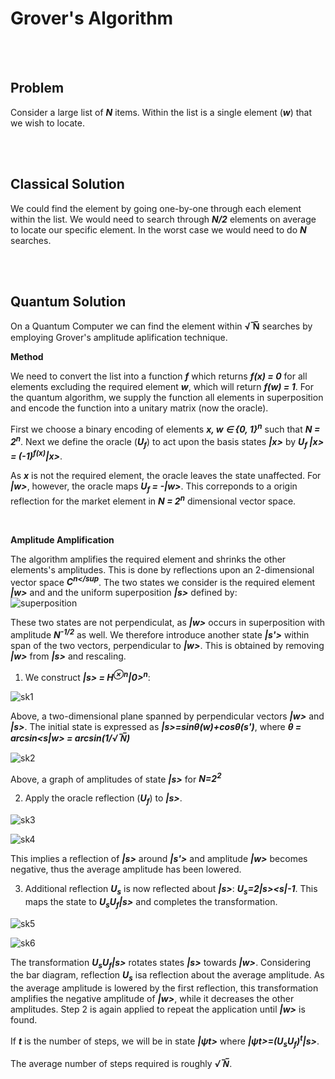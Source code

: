 
<h1> Grover's Algorithm </h1>

</br></br>

<h2>Problem</h2>
  
Consider a large list of __*N*__ items. Within the list is a single element (__*w*__) that we wish to locate. 

</br></br>

<h2>Classical Solution</h2>

We could find the element by going one-by-one through each element within the list. We would need to search through __*N/2*__ elements on average to locate our specific element. In the worst case we would need to do __*N*__ searches.

</br></br>

<h2>Quantum Solution</h2>

On a Quantum Computer we can find the element within __&#8730; &#x305;N&#x305;__ searches by employing Grover's amplitude aplification technique.
</br>

__Method__

We need to convert the list into a function __*f*__ which returns __*f(x) = 0*__ for all elements excluding the required element __*w*__, which will return __*f(w) = 1*__. For the quantum algorithm, we supply the function all elements in superposition and encode the function into a unitary matrix (now the oracle).

First we choose a binary encoding of elements __*x, w ∈ {0, 1}<sup>n</sup>*__ such that __*N = 2<sup>n</sup>*__. Next we define the oracle (__*U<sub>f</sub>*__) to act upon the basis states __*|x>*__ by __*U<sub>f</sub> |x> = (-1)<sup>f(x)</sup>|x>*__.

As __*x*__ is not the required element, the oracle leaves the state unaffected. For __*|w>*__, however, the oracle maps __*U<sub>f</sub> = -|w>*__. This correponds to a origin reflection for the market element in __*N = 2<sup>n</sup>*__ dimensional vector space.

</br>

__Amplitude Amplification__

The algorithm amplifies the required element and shrinks the other elements's amplitudes. This is done by reflections upon an 2-dimensional vector space __*C<sup>n</sup*__. The two states we consider is the required element __*|w>*__ and and the uniform superposition __*|s>*__ defined by:</br>
![superposition](https://user-images.githubusercontent.com/68278907/87779800-b856c800-c82d-11ea-8795-85eb2e5b7e24.jpg)

These two states are not perpendiculat, as __*|w>*__ occurs in superposition with amplitude __*N<sup>-1/2</sup>*__ as well. We therefore introduce another state __*|s'>*__ within span of the two vectors, perpendicular to __*|w>*__. This is obtained by removing __*|w>*__ from __*|s>*__ and rescaling.

1. We construct __*|s> = H<sup>⊗n</sup>|0><sup>n</sup>*__:

![sk1](https://user-images.githubusercontent.com/68278907/87781143-65324480-c830-11ea-965f-6f99d73d4d5e.jpg)

Above, a two-dimensional plane spanned by perpendicular vectors __*|w>*__ and __*|s>*__. The initial state is expressed as __*|s>=sinθ(w)+cosθ(s')*__, where __*θ = arcsin<s|w> = arcsin(1/&#8730; &#x305;N&#x305;)*__


![sk2](https://user-images.githubusercontent.com/68278907/87790167-6b302180-c840-11ea-8976-2b024b1d069a.jpg)



Above, a graph of amplitudes of state __*|s>*__ for __*N=2<sup>2</sup>*__

2. Apply the oracle reflection (__*U<sub>f</sub>*__) to __*|s>*__.

![sk3](https://user-images.githubusercontent.com/68278907/87809400-a1c76580-c85b-11ea-92f6-c4cb44d1cca5.jpg)

![sk4](https://user-images.githubusercontent.com/68278907/87810063-ab9d9880-c85c-11ea-863f-7f883ad5bc5f.jpg)

This implies a reflection of __*|s>*__ around __*|s'>*__ and amplitude __*|w>*__ becomes negative, thus the average amplitude has been lowered.

3. Additional reflection __*U<sub>s</sub>*__ is now reflected about __*|s>*__: __*U<sub>s</sub>=2|s><s|-1*__. This maps the state to __*U<sub>s</sub>U<sub>f</sub>|s>*__ and completes the transformation. 

![sk5](https://user-images.githubusercontent.com/68278907/87810934-169b9f00-c85e-11ea-82ea-b75d4bbd80ac.jpg)

![sk6](https://user-images.githubusercontent.com/68278907/87811251-a3465d00-c85e-11ea-8d9b-748891157021.jpg)


The transformation __*U<sub>s</sub>U<sub>f</sub>|s>*__ rotates states __*|s>*__ towards __*|w>*__. Considering the bar diagram, reflection __*U<sub>s</sub>*__ isa reflection about the average amplitude. As the average amplitude is lowered by the first reflection, this transformation amplifies the negative amplitude of __*|w>*__, while it decreases the other amplitudes. Step 2 is again applied to repeat the application until __*|w>*__ is found.

If __*t*__ is the number of steps, we will be in state __*|ψt>*__ where __*|ψt>=(U<sub>s</sub>U<sub>f</sub>)<sup>t</sup>|s>*__.

The average number of steps required is roughly __*&#8730; &#x305;N&#x305;*__.

